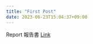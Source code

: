 ```yaml
---
title: "First Post"
date: 2023-06-23T15:04:37+09:00
---
```

Report
報告書
[Link](https://github.com/Career-Educational-Activities/reports-ja)